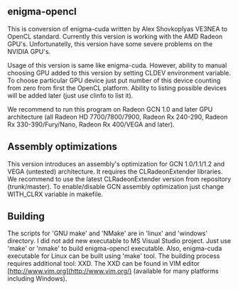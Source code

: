## enigma-opencl

This is conversion of enigma-cuda written by Alex Shovkoplyas VE3NEA to OpenCL standard.
Currently this version is working with the AMD Radeon GPU's. Unfortunatelly, this version
have some severe problems on the NVIDIA GPU's.

Usage of this version is same like enigma-cuda. However, ability to manual choosing GPU
added to this version by setting CLDEV environment variable. To choose particular GPU device
just put number of this device counting from zero from first the OpenCL platform.
Ability to listing possible devices will be added later (just use clinfo to list it).

We recommend to run this program on Radeon GCN 1.0 and later GPU architecture
(all Radeon HD 7700/7800/7900, Radeon Rx 240-290, Radeon Rx 330-390/Fury/Nano,
Radeon Rx 400/VEGA and later).

## Assembly optimizations

This version introduces an assembly's optimization for GCN 1.0/1.1/1.2 and VEGA (untested)
architecture. It requires the CLRadeonExtender libraries. We recommend to use the latest
CLRadeonExtender version from repository (trunk/master). To enable/disable GCN assembly
optimization just change WITH_CLRX variable in makefile.

## Building

The scripts for 'GNU make' and 'NMake' are in 'linux' and 'windows' directory.
I did not add new executable to MS Visual Studio project. Just use 'make' or 'nmake' to
build enigma-opencl executable. Also, enigma-cuda executable for Linux can be built
using 'make' tool. The building process requires additional tool: XXD. The XXD can be found
in VIM editor [http://www.vim.org](http://www.vim.org/)
(available for many platforms including Windows).

